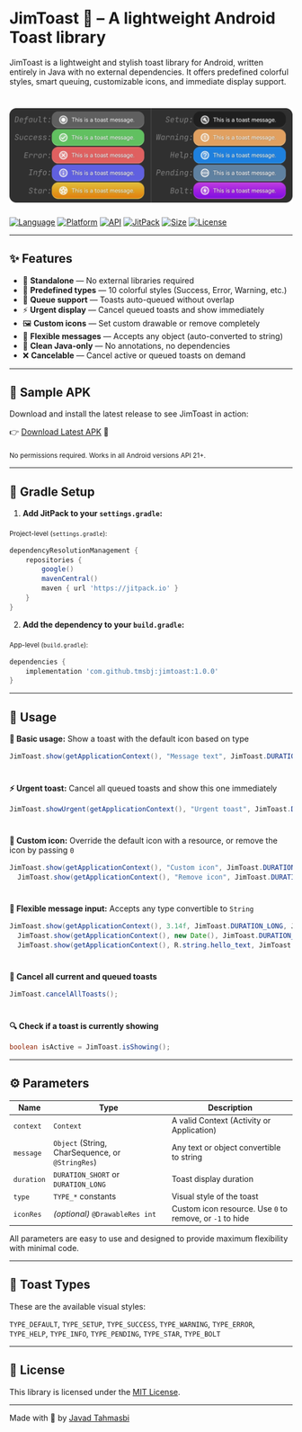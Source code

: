 # JimToast 🍞 – A lightweight Android Toast library

JimToast is a lightweight and stylish toast library for Android, written entirely in Java with no external dependencies.
It offers predefined colorful styles, smart queuing, customizable icons, and immediate display support.

# ![JimToast Banner](./banner.webp)
[![Language](https://img.shields.io/badge/Language-Java-DC843D)](https://docs.oracle.com/java)
[![Platform](https://img.shields.io/badge/Platform-Android-3DDC84)](https://android.com)
[![API](https://img.shields.io/badge/API-21%20%2B-843DDC)](https://developer.android.com/about/versions/lollipop)
[![JitPack](https://img.shields.io/github/v/release/tmsbj/jimtoast?label=JitPack&color=DC3D84)](https://jitpack.io/#tmsbj/jimtoast)
[![Size](https://img.shields.io/badge/Size-~15KB-3D84DC)](https://github.com/tmsbj/jimtoast/tree/main/jimtoast/src/main)
[![License](https://img.shields.io/badge/License-MIT-84DC3D)](./LICENSE)

---

## ✨ Features

* 🔹 **Standalone** — No external libraries required
* 🎨 **Predefined types** — 10 colorful styles (Success, Error, Warning, etc.)
* 🔁 **Queue support** — Toasts auto-queued without overlap
* ⚡ **Urgent display** — Cancel queued toasts and show immediately
* 🖼️ **Custom icons** — Set custom drawable or remove completely
* 🧩 **Flexible messages** — Accepts any object (auto-converted to string)
* 🧼 **Clean Java-only** — No annotations, no dependencies
* ❌ **Cancelable** — Cancel active or queued toasts on demand

---

## 📎 Sample APK

Download and install the latest release to see JimToast in action:

👉 [Download Latest APK](https://github.com/tmsbj/jimtoast/releases/latest/download/app-release.apk) 📲

<sub>No permissions required. Works in all Android versions API 21+.</sub>

---

## 📁 Gradle Setup

1. **Add JitPack to your `settings.gradle`:**

<sub>Project-level (`settings.gradle`):</sub>
```groovy
dependencyResolutionManagement {
    repositories {
        google()
        mavenCentral()
        maven { url 'https://jitpack.io' }
    }
}
```

2. **Add the dependency to your `build.gradle`:**

<sub>App-level (`build.gradle`):</sub>

```groovy
dependencies {
    implementation 'com.github.tmsbj:jimtoast:1.0.0'
}
```

---

## 🚀 Usage

**📌 Basic usage:** Show a toast with the default icon based on type

```java
JimToast.show(getApplicationContext(), "Message text", JimToast.DURATION_SHORT, JimToast.TYPE_SUCCESS);
```
#
**⚡ Urgent toast:** Cancel all queued toasts and show this one immediately

```java
JimToast.showUrgent(getApplicationContext(), "Urgent toast", JimToast.DURATION_LONG, JimToast.TYPE_WARNING);
```
#
**🎨 Custom icon:** Override the default icon with a resource, or remove the icon by passing `0`

```java
JimToast.show(getApplicationContext(), "Custom icon", JimToast.DURATION_SHORT, JimToast.TYPE_ERROR, R.drawable.ic_launcher);
  JimToast.show(getApplicationContext(), "Remove icon", JimToast.DURATION_SHORT, JimToast.TYPE_HELP, 0);
```
#
**🧠 Flexible message input:** Accepts any type convertible to `String`

```java
JimToast.show(getApplicationContext(), 3.14f, JimToast.DURATION_LONG, JimToast.TYPE_INFO);
  JimToast.show(getApplicationContext(), new Date(), JimToast.DURATION_LONG, JimToast.TYPE_PENDING);
  JimToast.show(getApplicationContext(), R.string.hello_text, JimToast.DURATION_LONG, JimToast.TYPE_SETUP);
```
#
**🔁 Cancel all current and queued toasts**

```java
JimToast.cancelAllToasts();
```
#
**🔍 Check if a toast is currently showing**

```java
boolean isActive = JimToast.isShowing();
```

---

## ⚙️ Parameters

| Name       | Type                                             | Description                                               |
| ---------- |--------------------------------------------------|-----------------------------------------------------------|
| `context`  | `Context`                                        | A valid Context (Activity or Application)                 |
| `message`  | `Object` (String, CharSequence, or `@StringRes`) | Any text or object convertible to string                  |
| `duration` | `DURATION_SHORT` or `DURATION_LONG`              | Toast display duration                                    |
| `type`     | `TYPE_*` constants                               | Visual style of the toast                                 |
| `iconRes`  | *(optional)* `@DrawableRes int`                  | Custom icon resource. Use `0` to remove, or `-1` to hide  |

All parameters are easy to use and designed to provide maximum flexibility with minimal code.

---

## 🎨 Toast Types

These are the available visual styles:

`TYPE_DEFAULT`, `TYPE_SETUP`, `TYPE_SUCCESS`, `TYPE_WARNING`, `TYPE_ERROR`,  
`TYPE_HELP`, `TYPE_INFO`, `TYPE_PENDING`, `TYPE_STAR`, `TYPE_BOLT`

---

## 📄 License

This library is licensed under the [MIT License](https://opensource.org/licenses/MIT).

---

Made with 💙 by [Javad Tahmasbi](https://github.com/tmsbj)
#
